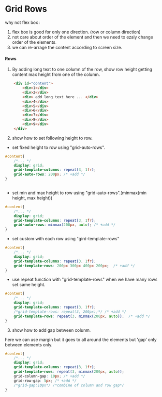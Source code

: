 # Grid Rows
why not flex box : 
1. flex box is good for only one direction. (row or column direction)
2. not care about order of the element and then we need to ezaly change order of the elements.
3. we can re-arrage the content according to screen size.  


#### Rows  

1. By adding long text to one column of the row, show row height getting content max height from one of the column.   


```html
	<div id="content">
		<div>1</div>
		<div>2</div>
		<div> add long text here ... </div>
		<div>4</div>
		<div>5</div>
		<div>6</div>
		<div>7</div>
		<div>8</div>
		<div>9</div>
	</div>
```   

2. show how to set following height to row.    

* set fixed height to row using "grid-auto-rows".    
```css
#content{
    /*... */
    display: grid;
    grid-template-columns: repeat(3, 1fr);
    grid-auto-rows: 200px; /* +add */
}
  
```

* set min and max height to row using "grid-auto-rows".(minmax(min height, max height))
```css
#content{
    /*... */
    display: grid;
    grid-template-columns: repeat(3, 1fr);
    grid-auto-rows: minmax(200px, auto); /* +add */
}
```

* set custom with each row using "gird-template-rows"    

```css
#content{
    /*... */
    display: grid;
    grid-template-columns: repeat(3, 1fr);
    grid-template-rows: 200px 300px 400px 200px;  /* +add */
}
```

* use repeat function with "grid-template-rows" when we have many rows set same height. 

```css
#content{
    /*... */
    display: grid;
    grid-template-columns: repeat(3, 1fr);
    /*grid-template-rows: repeat(3, 200px);*/ /* +add */
    grid-template-rows: repeat(3, minmax(200px, auto));  /* +add */
}
```

3. show how to add gap between colunm.    

here we can use margin but it goes to all around the elements but 'gap' only between elements only.    

```css
#content{
    /*... */
    display: grid;
    grid-template-columns: repeat(3, 1fr);
    grid-template-rows: repeat(3, minmax(200px, auto));
    grid-column-gap: 10px; /* +add */
    grid-row-gap: 5px; /* +add */
    /*grid-gap:10px*/ /*combine of column and row gap*/
}
```